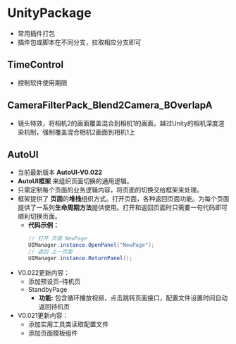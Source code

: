 # UnityPackage

   - 常用插件打包
   - 插件包或脚本在不同分支，拉取相应分支即可

## TimeControl

   - 控制软件使用期限

## CameraFilterPack_Blend2Camera_BOverlapA

   - 镜头特效，将相机2的画面覆盖混合到相机1的画面，越过Unity的相机深度渲染机制，强制覆盖混合相机2画面到相机1上

## AutoUI

   - 当前最新版本 **AutoUI-V0.022**
   - **AutoUI框架** 来组织页面切换的通用逻辑。
   - 只需定制每个页面的业务逻辑内容，将页面的切换交给框架来处理。
   - 框架提供了 **页面**的**堆栈**组织方式。打开页面，各种返回页面功能。为每个页面提供了一系列**生命周期方法**提供使用。打开和返回页面时只需要一句代码即可顺利切换页面。
      - **代码示例：**
         ``` c#
         // 打开 页面 NewPage
         UIManager.instance.OpenPanel("NewPage");
         // 返回 上一页面
         UIManager.instance.ReturnPanel();
         ```
   - V0.022更新内容：
      - 添加预设页-待机页
      - StandbyPage
         - **功能:** 包含循环播放视频，点击跳转页面接口，配置文件设置时间自动返回待机页
   - V0.021更新内容：
      - 添加实用工具类读取配置文件
      - 添加页面模板组件